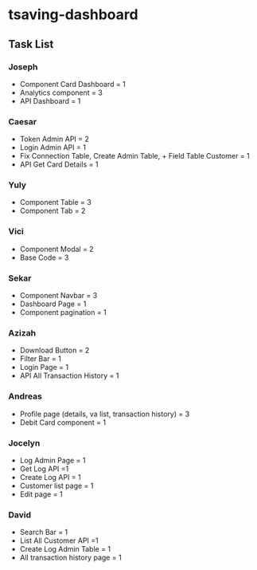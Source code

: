 # tsaving-dashboard

## Task List

### Joseph

- Component Card Dashboard = 1
- Analytics component = 3
- API Dashboard = 1

### Caesar

- Token Admin API = 2
- Login Admin API = 1
- Fix Connection Table, Create Admin Table, + Field Table Customer = 1
- API Get Card Details = 1

### Yuly

- Component Table = 3
- Component Tab = 2

### Vici

- Component Modal = 2
- Base Code = 3

### Sekar

- Component Navbar = 3
- Dashboard Page = 1
- Component pagination = 1

### Azizah

- Download Button = 2
- Filter Bar = 1
- Login Page = 1
- API All Transaction History = 1

### Andreas

- Profile page (details, va list, transaction history) = 3
- Debit Card component = 1

### Jocelyn

- Log Admin Page = 1
- Get Log API =1
- Create Log API = 1
- Customer list page = 1
- Edit page = 1

### David

- Search Bar = 1
- List All Customer API =1
- Create Log Admin Table = 1
- All transaction history page = 1
